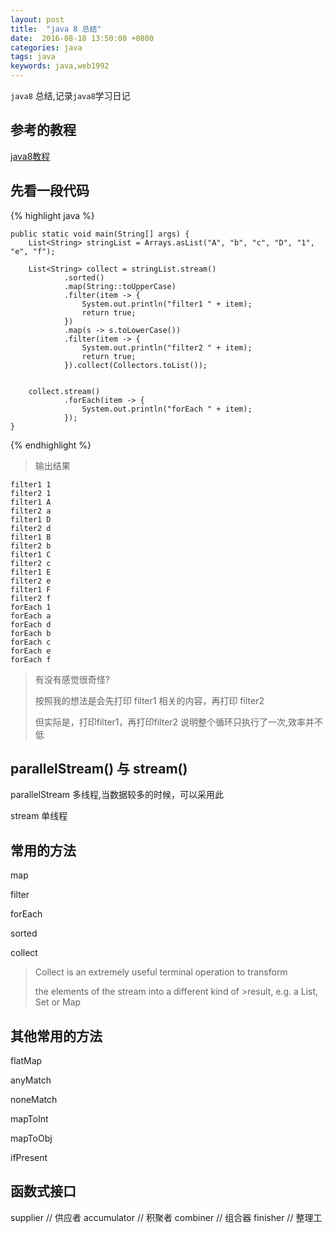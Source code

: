 ```yaml
---
layout: post
title:  "java 8 总结"
date:  2016-08-18 13:50:00 +0800
categories: java
tags: java
keywords: java,web1992
---
```


`java8` 总结,记录`java8`学习日记

<!--more-->

## 参考的教程


[java8教程][java8]


## 先看一段代码

	
{% highlight java %}

    public static void main(String[] args) {
        List<String> stringList = Arrays.asList("A", "b", "c", "D", "1", "e", "f");

        List<String> collect = stringList.stream()
                .sorted()
                .map(String::toUpperCase)
                .filter(item -> {
                    System.out.println("filter1 " + item);
                    return true;
                })
                .map(s -> s.toLowerCase())
                .filter(item -> {
                    System.out.println("filter2 " + item);
                    return true;
                }).collect(Collectors.toList());


        collect.stream()
                .forEach(item -> {
                    System.out.println("forEach " + item);
                });
    }

{% endhighlight %}

>输出结果
	
	filter1 1
	filter2 1
	filter1 A
	filter2 a
	filter1 D
	filter2 d
	filter1 B
	filter2 b
	filter1 C
	filter2 c
	filter1 E
	filter2 e
	filter1 F
	filter2 f
	forEach 1
	forEach a
	forEach d
	forEach b
	forEach c
	forEach e
	forEach f

>有没有感觉很奇怪?
>
>按照我的想法是会先打印 filter1  相关的内容，再打印 filter2
>
>但实际是，打印filter1，再打印filter2 说明整个循环只执行了一次,效率并不低

## parallelStream() 与  stream()
 
parallelStream 多线程,当数据较多的时候，可以采用此

stream 单线程


## 常用的方法


map

filter

forEach

sorted

collect

>Collect is an extremely useful terminal operation to transform
> 
>the elements of the stream into a different kind of >result, e.g. a List, Set or Map


## 其他常用的方法


flatMap

anyMatch

noneMatch

mapToInt

mapToObj

ifPresent

## 函数式接口
	

supplier 	// 供应者
accumulator // 积聚者
combiner 	// 组合器
finisher	// 整理工


[java8]:http://www.cnblogs.com/davidwang456/p/4760559.html